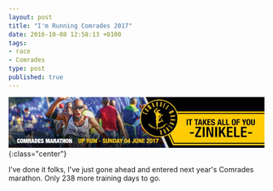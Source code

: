 ```yaml
---
layout: post
title: "I'm Running Comrades 2017"
date: 2016-10-08 12:58:13 +0100
tags:
- race
- Comrades
type: post
published: true
---
```


![Comrades 2017](/assets/comrades-2017.jpg){:class="center"}

I've done it folks, I've just gone ahead and entered next year's Comrades marathon. Only 238 more training days to go.
